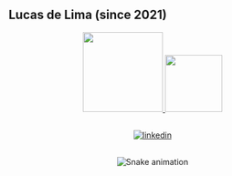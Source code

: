 ## Lucas de Lima (since 2021)

<div align="center" style="display: inline_block">
  <a href="https://github.com/llima-rbi">
  <img height="140em" src="https://github-readme-stats.vercel.app/api?username=llima-rbi&show_icons=true&theme=dark&include_all_commits=true&count_private=true"/>
  <img height="100em" src="https://github-readme-stats.vercel.app/api/top-langs/?username=llima-rbi&layout=compact&langs_count=7&theme=dark"/>
</div>

  ##

<div align="center">
<div>
  
  [![linkedin](https://linkedin-github.herokuapp.com/api/render/Lucas%20de%20Lima/Tech%20Lead/%20/%20/dark/https%3A%2F%2Fmedia-exp1.licdn.com%2Fdms%2Fimage%2FC4D03AQFEid0D2PqB7w%2Fprofile-displayphoto-shrink_200_200%2F0%2F1611673045340%3Fe%3D1658966400%26v%3Dbeta%26t%3D-TeWEDZ8EF9HVZzeeQ-ay2qm27j-w_q81G9P3AksTcM)](https://www.linkedin.com/in/llima-santos/)
  
</div>
  
  ##

<div>

  ![Snake animation](https://github.com/llima-rbi/llima-rbi/blob/output/github-contribution-grid-snake.svg)

</div>
</div>
